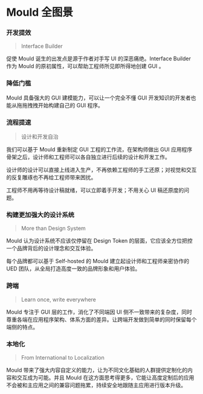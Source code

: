 # Mould 全图景

### 开发提效

> Interface Builder

促使 Mould 诞生的出发点是源于作者对手写 UI 的深恶痛绝。Interface Builder 作为 Mould 的原初属性，可以帮助工程师所见即所得地创建 GUI 。

### 降低门槛

Mould 具备强大的 GUI 建模能力，可以让一个完全不懂 GUI 开发知识的开发者也能从拖拖拽拽开始构建自己的 GUI 程序。

### 流程提速

> 设计和开发自治

我们可以基于 Mould 重新制定 GUI 工程的工作流，在架构师做出 GUI 应用程序骨架之后，设计师和工程师可以各自独立进行后续的设计和开发工作。

设计师的设计可以直接上线进入生产，不再依赖工程师的手工还原；对视觉和交互的反复雕琢也不再给工程师带来困扰。

工程师不用再等待设计稿就绪，可以立即着手开发；不用关心 UI 稿还原度的问题。

### 构建更加强大的设计系统

> More than Design System

Mould 认为设计系统不应该仅停留在 Design Token 的层面，它应该全方位把控一个品牌背后的设计理念和交互体验。

每个品牌都可以基于 Self-hosted 的 Mould 建立起设计师和工程师亲密协作的 UED 团队，从全局打造高度一致的品牌形象和用户体验。

### 跨端

> Learn once, write everywhere

Mould 专注于 GUI 层的工作，消化了不同端因 UI 侧不一致带来的复杂度，同时尊重各端在应用程序架构、体系方面的差异。让跨端开发做到简单的同时保留每个端侧的特点。

### 本地化

>  From International to Localization

Mould 带来了强大内容自定义的能力，让为不同文化基础的人群提供定制化的内容和交互成为可能。并且 Mould 在这方面思考得更多，它能让高度定制后的应用不会被和主应用之间的兼容问题拖累，持续安全地跟随主应用进行版本升级。